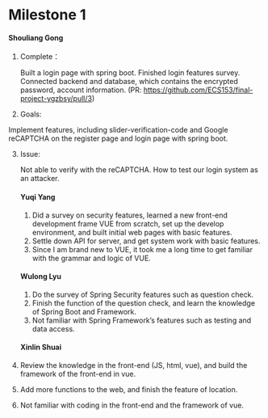 # Milestone 1

#### 	Shouliang Gong

1. Complete：

   Built a login page with spring boot. Finished login features survey. Connected backend and database, which contains the encrypted password, account information. (PR: https://github.com/ECS153/final-project-ygzbsy/pull/3)

2.  Goals: 

   Implement features, including slider-verification-code and Google reCAPTCHA on the register page and login page with spring boot.

3. Issue: 

   Not able to verify with the reCAPTCHA. How to test our login system as an attacker. 

   #### Yuqi Yang

   1. Did a survey on security features, learned a new front-end development frame VUE from scratch, set up the develop environment, and built initial web pages with basic features.
   2. Settle down API for server, and get system work with basic features.
   3. Since I am brand new to VUE, it took me a long time to get familiar with the grammar and logic of VUE. 

   #### Wulong Lyu

   1. Do the survey of Spring Security features such as question check.
   2. Finish the function of the question check, and learn the knowledge of Spring Boot and Framework.
   3. Not familiar with Spring Framework’s features such as testing and data access.

   #### Xinlin Shuai

1. Review the knowledge in the front-end (JS, html, vue), and build the framework of the front-end in vue.
2. Add more functions to the web, and finish the feature of location.
3. Not familiar with coding in the front-end and the framework of vue.